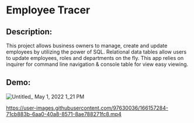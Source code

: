 # Employee Tracer

## Description:
This project allows business owners to manage, create and update employees by utilizing the power of SQL. Relational data tables allow users to update employees, roles and departments on the fly. This app relies on inquirer for command line navigation & console table for view easy viewing.

## Demo:
![Untitled_ May 1, 2022 1_21 PM](https://user-images.githubusercontent.com/97630036/166157268-3713cbc3-6e98-4558-98ef-20c5036d5346.gif)

https://user-images.githubusercontent.com/97630036/166157284-71cb883b-6aa0-40a8-8571-8ae788271fc8.mp4

